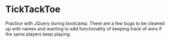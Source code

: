 # TickTackToe

Practice with JQuery during bootcamp.  There are a few bugs to be cleaned up with names and wanting to add functionality of keeping track of wins if the same players keep playing.
